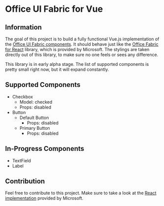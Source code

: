 # Office UI Fabric for Vue

## Information

The goal of this project is to build a fully functional Vue.js implementation of the [Office UI Fabric components](https://developer.microsoft.com/en-us/fabric#/components). It should behave just like the [Office Fabric for React](https://github.com/OfficeDev/office-ui-fabric-react) library, which is provided by Microsoft. The stylings are taken directly out of this library, to make sure no one feels or sees any difference.

This library is in early alpha stage. The list of supported components is pretty small right now, but it will expand constantly.

## Supported Components

- Checkbox
  - Model: checked
  - Props: disabled
- Button
  - Default Button
    - Props: disabled
  - Primary Button
    - Props: disabled


## In-Progress Components

- TextField
- Label

## Contribution

Feel free to contribute to this project. 
Make sure to take a look at the [React implementation](https://github.com/OfficeDev/office-ui-fabric-react) provided by Microsoft. 
